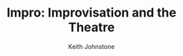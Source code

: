 ---
title: "Impro: Improvisation and the Theatre"
subtitle: ""
description: ""
layout: book
author: Keith Johnstone
started: 2012-12-09
read: 2013-01-19
status: read
rating: 4
color: 
cover: 
pages: 208
progress: 0
link: 
---